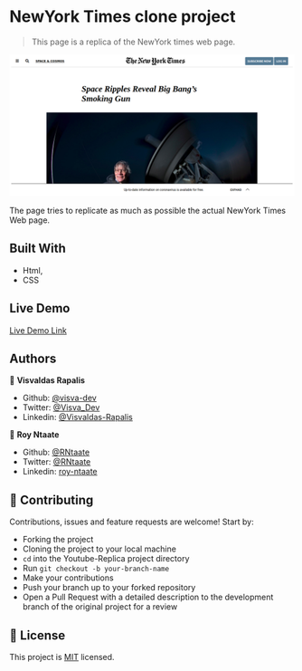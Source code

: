 # NewYork Times clone project

> This page is a replica of the NewYork times web page.

![screenshot](./images/screenshotnewyork.png)

The page tries to replicate as much as possible the actual NewYork Times Web page.

## Built With

- Html,
- CSS

## Live Demo

[Live Demo Link](https://rawcdn.githack.com/RNtaate/roy-visva-newyork-project/f493a3de6f6c5d06380868b9f2b917d1a9d79ed4/index.html )

## Authors

👤 **Visvaldas Rapalis**

- Github: [@visva-dev](https://github.com/visva-dev)
- Twitter: [@Visva_Dev](https://twitter.com/Visva_Dev)
- Linkedin: [@Visvaldas-Rapalis](https://www.linkedin.com/in/visvaldas-rapalis-009797b9/)

👤 **Roy Ntaate**

- Github: [@RNtaate](https://github.com/RNtaate)
- Twitter: [@RNtaate](https://twitter.com/RNtaate)
- Linkedin: [roy-ntaate](https://linkedin.com/in/roy-ntaate)

## 🤝 Contributing

Contributions, issues and feature requests are welcome! Start by:

- Forking the project
- Cloning the project to your local machine
- `cd` into the Youtube-Replica project directory
- Run `git checkout -b your-branch-name`
- Make your contributions
- Push your branch up to your forked repository
- Open a Pull Request with a detailed description to the development branch of the original project for a review

## 📝 License

This project is [MIT](https://opensource.org/licenses/MIT) licensed.
